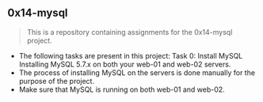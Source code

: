 ## 0x14-mysql
> This is a repository containing assignments for the 0x14-mysql project.
- The following tasks are present in this project:
Task 0: Install MySQL
Installing MySQL 5.7.x on both your web-01 and web-02 servers.
- The process of installing MySQL on the servers is done manually for the purpose of the project.
- Make sure that MySQL is running on both web-01 and web-02.